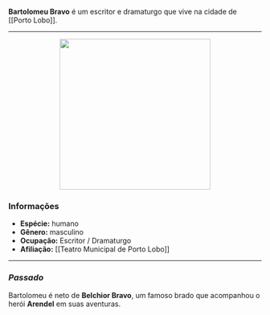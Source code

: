 **Bartolomeu Bravo** é um escritor e dramaturgo que vive na cidade de [[Porto Lobo]].

---

<div style="text-align: center;">
<img src="https://i.imgur.com/xSgHJzq.png" height="300">
</div>

### Informações

- **Espécie:** humano
- **Gênero:** masculino
- **Ocupação:** Escritor / Dramaturgo
- **Afiliação:** [[Teatro Municipal de Porto Lobo]]

---

### *Passado*

Bartolomeu é neto de **Belchior Bravo**, um famoso brado que acompanhou o herói **Arendel** em suas aventuras.